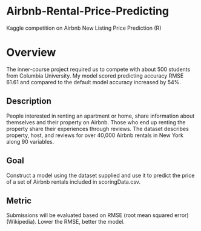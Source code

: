 # Airbnb-Rental-Price-Predicting

Kaggle competition on Airbnb New Listing Price Prediction (R)

# Overview
The inner-course project required us to compete with about 500 students from Columbia University. My model scored predicting accuracy RMSE 61.61 and compared to the default model accuracy increased by 54%.

## Description

People interested in renting an apartment or home, share information about themselves and their property on Airbnb. Those who end up renting the property share their experiences through reviews. The dataset describes property, host, and reviews for over 40,000 Airbnb rentals in New York along 90 variables.

## Goal

Construct a model using the dataset supplied and use it to predict the price of a set of Airbnb rentals included in scoringData.csv.

## Metric

Submissions will be evaluated based on RMSE (root mean squared error) (Wikipedia). Lower the RMSE, better the model.

